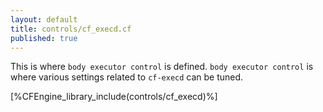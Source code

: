 ```yaml
---
layout: default
title: controls/cf_execd.cf
published: true
---
```


This is where `body executor control` is defined. `body executor control` is where
various settings related to `cf-execd` can be tuned.

[%CFEngine_library_include(controls/cf_execd)%]

